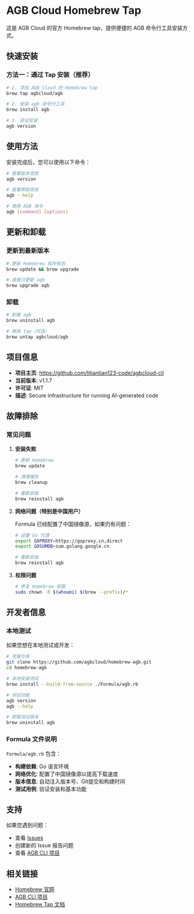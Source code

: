# AGB Cloud Homebrew Tap

这是 AGB Cloud 的官方 Homebrew tap，提供便捷的 AGB 命令行工具安装方式。

## 快速安装

### 方法一：通过 Tap 安装（推荐）

```bash
# 1. 添加 AGB Cloud 的 Homebrew tap
brew tap agbcloud/agb

# 2. 安装 agb 命令行工具
brew install agb

# 3. 验证安装
agb version
```

## 使用方法

安装完成后，您可以使用以下命令：

```bash
# 查看版本信息
agb version

# 查看帮助信息
agb --help

# 使用 AGB 命令
agb [command] [options]
```

## 更新和卸载

### 更新到最新版本

```bash
# 更新 Homebrew 和所有包
brew update && brew upgrade

# 或者只更新 agb
brew upgrade agb
```

### 卸载

```bash
# 卸载 agb
brew uninstall agb

# 移除 tap（可选）
brew untap agbcloud/agb
```

## 项目信息

- **项目主页**: https://github.com/litiantian123-code/agbcloud-cli
- **当前版本**: v1.1.7
- **许可证**: MIT
- **描述**: Secure infrastructure for running AI-generated code

## 故障排除

### 常见问题

1. **安装失败**
   ```bash
   # 更新 Homebrew
   brew update
   
   # 清理缓存
   brew cleanup
   
   # 重新安装
   brew reinstall agb
   ```

2. **网络问题（特别是中国用户）**
   
   Formula 已经配置了中国镜像源，如果仍有问题：
   ```bash
   # 设置 Go 代理
   export GOPROXY=https://goproxy.cn,direct
   export GOSUMDB=sum.golang.google.cn
   
   # 重新安装
   brew reinstall agb
   ```

3. **权限问题**
   ```bash
   # 修复 Homebrew 权限
   sudo chown -R $(whoami) $(brew --prefix)/*
   ```

## 开发者信息

### 本地测试

如果您想在本地测试或开发：

```bash
# 克隆仓库
git clone https://github.com/agbcloud/homebrew-agb.git
cd homebrew-agb

# 本地安装测试
brew install --build-from-source ./Formula/agb.rb

# 测试功能
agb version
agb --help

# 卸载测试版本
brew uninstall agb
```

### Formula 文件说明

`Formula/agb.rb` 包含：
- **构建依赖**: Go 语言环境
- **网络优化**: 配置了中国镜像源以提高下载速度
- **版本信息**: 自动注入版本号、Git提交和构建时间
- **测试用例**: 验证安装和基本功能

## 支持

如果您遇到问题：

- 查看 [Issues](https://github.com/agbcloud/homebrew-agb/issues)
- 创建新的 Issue 报告问题
- 查看 [AGB CLI 项目](https://github.com/litiantian123-code/agbcloud-cli)

## 相关链接

- [Homebrew 官网](https://brew.sh/)
- [AGB CLI 项目](https://github.com/litiantian123-code/agbcloud-cli)
- [Homebrew Tap 文档](https://docs.brew.sh/Taps)